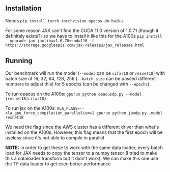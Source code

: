 ## Installation
Needs
`pip install torch torchvision opacus dm-haiku`

For some reason JAX can't find the CUDA 11.0 version of 1.0.71 (though it definitely exists?) so we have to install it like this for the A100s
`pip install --upgrade jax jaxlib==1.0.70+cuda110 -f https://storage.googleapis.com/jax-releases/jax_releases.html`

## Running
Our benchmark will run the model (`--model` can be `cifar10` or `resnet18`) with batch size of 16, 32, 64, 128, 256 (`--batch_size` can be passed different numbers to adjust this) for 5 epochs (can be changed with `--epochs`). 

To run opacus on the A100s:
`gpurun python opacusdp.py --model {resnet18|cifar10}`

To run jax on the A100s:
`XLA_FLAGS=--xla_gpu_force_compilation_parallelism=1 gpurun python jaxdp.py -model resnet18`

We need the flag since the AWS cluster has a different driver than what's installed on the A100s. However, this flag means that the first epoch will be useless since it's not able to compile in parallel

**NOTE:** in order to get these to work with the same data loader, every batch load for JAX needs to copy the tensor to a numpy tensor (I tried to make this a dataloader transform but it didn't work). We can make this one use the TF data loader to get even better performance
